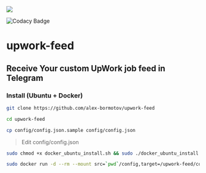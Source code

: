 ![](https://github.com/alex-bormotov/upwork-feed/workflows/Github-CICD/badge.svg)

![Codacy Badge](https://www.codacy.com/manual/alex-bormotov/upwork-feed?utm_source=github.com&utm_medium=referral&utm_content=alex-bormotov/upwork-feed&utm_campaign=Badge_Grade_Dashboard)

# upwork-feed

## Receive Your custom UpWork job feed in Telegram

### Install (Ubuntu + Docker)

```bash
git clone https://github.com/alex-bormotov/upwork-feed
```

```bash
cd upwork-feed
```

```bash
cp config/config.json.sample config/config.json
```

> Edit config/config.json

```bash
sudo chmod +x docker_ubuntu_install.sh && sudo ./docker_ubuntu_install.sh
```

```bash
sudo docker run -d --rm --mount src=`pwd`/config,target=/upwork-feed/config,type=bind skilfulll1/upwork-feed:latest
```
